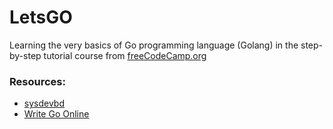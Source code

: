 # LetsGO
Learning the very basics of Go programming language (Golang) in the step-by-step tutorial course from [freeCodeCamp.org](https://www.youtube.com/watch?v=YS4e4q9oBaU&t=2273s&ab_channel=freeCodeCamp.org)

### Resources:

- [sysdevbd](https://sysdevbd.com/go/)
- [Write Go Online](https://play.golang.org/)
